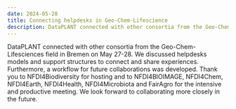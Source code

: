 ```yaml
---
date: 2024-05-28
title: Connecting helpdesks in Geo-Chem-Lifescience 
description: DataPLANT connected with other consortia from the Geo-Chem-Lifesciences field in Bremen on May 27-28. We discussed helpdesks models and support structures
---
```

DataPLANT connected with other consortia from the Geo-Chem-Lifesciences field in Bremen on May 27-28. We discussed helpdesks models and support structures to connect and share experiences. Furthermore, a workflow for future collaborations was developed. Thank you to NFDI4Biodiversity for hosting and to NFDI4BIOIMAGE, NFDI4Chem, NFDI4Earth, NFDI4Health, NFDI4Microbiota and FairAgro for the intensive and productive meeting. We look forward to collaborating more closely in the future. 